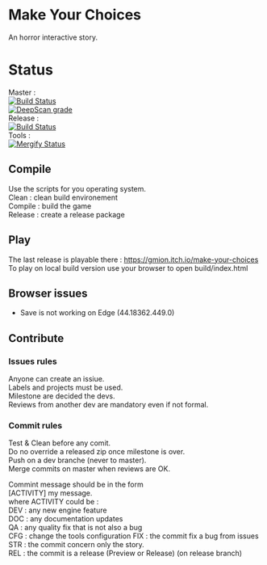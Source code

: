 # Make Your Choices
An horror interactive story.

# Status
Master :  
[![Build Status](https://travis-ci.com/miong/MakeYourChoices.svg?branch=master)](https://travis-ci.com/miong/MakeYourChoices)  
[![DeepScan grade](https://deepscan.io/api/teams/8790/projects/11002/branches/159303/badge/grade.svg)](https://deepscan.io/dashboard#view=project&tid=8790&pid=11002&bid=159303)  
Release :  
[![Build Status](https://travis-ci.com/miong/MakeYourChoices.svg?branch=release)](https://travis-ci.com/miong/MakeYourChoices)  
Tools :  
[![Mergify Status][mergify-status]][mergify]  

[mergify]: https://mergify.io
[mergify-status]: https://img.shields.io/endpoint.svg?url=https://gh.mergify.io/badges/miong/MakeYourChoices&style=flat

## Compile
Use the scripts for you operating system.  
Clean : clean build environement  
Compile : build the game  
Release : create a release package  

## Play
The last release is playable there : https://gmion.itch.io/make-your-choices  
To play on local build version use your browser to open build/index.html  

## Browser issues
- Save is not working on Edge (44.18362.449.0)

## Contribute

### Issues rules
Anyone can create an issiue.  
Labels and projects must be used.  
Milestone are decided the devs.  
Reviews from another dev are mandatory even if not formal.  

### Commit rules
Test & Clean before any comit.  
Do no override a released zip once milestone is over.  
Push on a dev branche (never to master).  
Merge commits on master when reviews are OK.  

Commint message should be in the form  
\[ACTIVITY] my message.  
where ACTIVITY could be :  
DEV : any new engine feature  
DOC : any documentation updates  
QA  : any quality fix that is not also a bug  
CFG : change the tools configuration
FIX : the commit fix a bug from issues  
STR : the commit concern only the story.  
REL : the commit is a release (Preview or Release) (on release branch)
